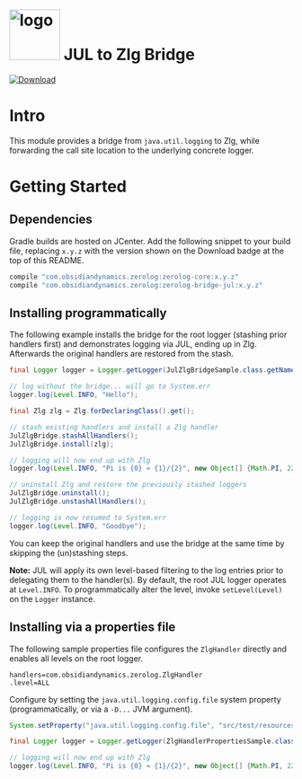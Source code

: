 <img src="https://raw.githubusercontent.com/wiki/obsidiandynamics/zerolog/images/zerolog-logo.png" width="90px" alt="logo"/> JUL to Zlg Bridge
===
[![Download](https://api.bintray.com/packages/obsidiandynamics/zerolog/zerolog-core/images/download.svg) ](https://bintray.com/obsidiandynamics/zerolog/zerolog-core/_latestVersion)

# Intro
This module provides a bridge from `java.util.logging` to Zlg, while forwarding the call site location to the underlying concrete logger.

# Getting Started
## Dependencies
Gradle builds are hosted on JCenter. Add the following snippet to your build file, replacing `x.y.z` with the version shown on the Download badge at the top of this README.

```groovy
compile "com.obsidiandynamics.zerolog:zerolog-core:x.y.z"
compile "com.obsidiandynamics.zerolog:zerolog-bridge-jul:x.y.z"
```

## Installing programmatically
The following example installs the bridge for the root logger (stashing prior handlers first) and demonstrates logging via JUL, ending up in Zlg. Afterwards the original handlers are restored from the stash.

```java
final Logger logger = Logger.getLogger(JulZlgBridgeSample.class.getName());

// log without the bridge... will go to System.err
logger.log(Level.INFO, "Hello");

final Zlg zlg = Zlg.forDeclaringClass().get();

// stash existing handlers and install a Zlg handler
JulZlgBridge.stashAllHandlers();
JulZlgBridge.install(zlg);

// logging will now end up with Zlg
logger.log(Level.INFO, "Pi is {0} ≈ {1}/{2}", new Object[] {Math.PI, 22, 7});

// uninstall Zlg and restore the previously stashed loggers
JulZlgBridge.uninstall();
JulZlgBridge.unstashAllHandlers();

// logging is now resumed to System.err
logger.log(Level.INFO, "Goodbye");
```

You can keep the original handlers and use the bridge at the same time by skipping the (un)stashing steps.

**Note:** JUL will apply its own level-based filtering to the log entries prior to delegating them to the handler(s). By default, the root JUL logger operates at `Level.INFO`. To programmatically alter the level, invoke `setLevel(Level)` on the `Logger` instance.

## Installing via a properties file
The following sample properties file configures the `ZlgHandler` directly and enables all levels on the root logger.

```
handlers=com.obsidiandynamics.zerolog.ZlgHandler
.level=ALL
```

Configure by setting the `java.util.logging.config.file` system property (programmatically, or via a `-D...` JVM argument).

```java
System.setProperty("java.util.logging.config.file", "src/test/resources/jul.properties");

final Logger logger = Logger.getLogger(ZlgHandlerPropertiesSample.class.getName());

// logging will now end up with Zlg
logger.log(Level.INFO, "Pi is {0} ≈ {1}/{2}", new Object[] {Math.PI, 22, 7});
```


